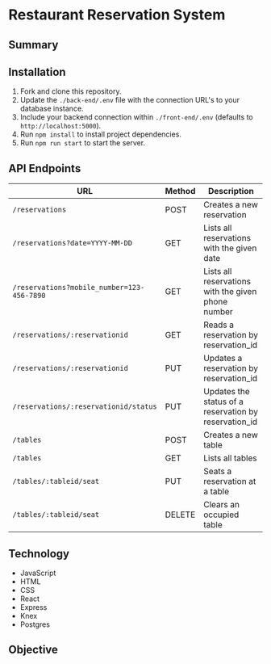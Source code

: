 # Restaurant Reservation System

## Summary

## Installation

1. Fork and clone this repository.
3. Update the `./back-end/.env` file with the connection URL's to your database instance.
5. Include your backend connection within `./front-end/.env` (defaults to `http://localhost:5000`).
6. Run `npm install` to install project dependencies.
7. Run `npm run start` to start the server.

## API Endpoints

| URL | Method | Description |
| ---------------- | ----- | ---------------------------------------------------------------- |
| `/reservations` | POST | Creates a new reservation |
| `/reservations?date=YYYY-MM-DD` | GET | Lists all reservations with the given date |
| `/reservations?mobile_number=123-456-7890` | GET | Lists all reservations with the given phone number |
| `/reservations/:reservationid` | GET | Reads a reservation by reservation_id |
| `/reservations/:reservationid` | PUT | Updates a reservation by reservation_id |
| `/reservations/:reservationid/status` | PUT | Updates the status of a reservation by reservation_id  |
| `/tables` | POST | Creates a new table |
| `/tables` | GET | Lists all tables |
| `/tables/:tableid/seat` | PUT | Seats a reservation at a table |
| `/tables/:tableid/seat` | DELETE | Clears an occupied table |

## Technology
- JavaScript
- HTML
- CSS
- React
- Express
- Knex
- Postgres

## Objective

